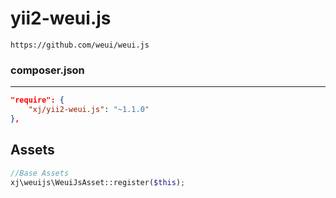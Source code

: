 # yii2-weui.js
```
https://github.com/weui/weui.js
```

### composer.json
---
```json
"require": {
    "xj/yii2-weui.js": "~1.1.0"
},
```

Assets
---
```php
//Base Assets
xj\weuijs\WeuiJsAsset::register($this);
```
